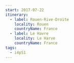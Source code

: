 ```yaml
---
start: 2017-07-22
itinerary:
  - label: Rouen-Rive-Droite
    locality: Rouen
    countryName: France
  - label: Le Havre
    locality: Le Harve
    countryName: France
tags:
  - i4pS1
---
```

